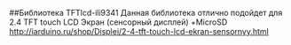 ##Библиотека TFTlcd-ili9341
Данная библиотека отлично подойдет для 2.4 TFT touch LCD Экран (сенсорный дисплей) +MicroSD
http://iarduino.ru/shop/Displei/2-4-tft-touch-lcd-ekran-sensornyy.html
